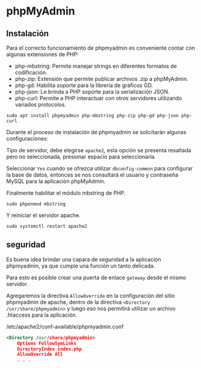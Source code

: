 # phpMyAdmin

## Instalación

Para el correcto funcionamiento de phpmyadmin es conveniente contar con algunas extensiones de PHP:

- php-mbstring: Permite manejar strings en diferentes formatos de codificación.
- php-zip: Extensión que permite publicar archivos .zip a phpMyAdmin.
- php-gd: Habilita soporte para la librería de gráficos GD.
- php-json: Le brinda a PHP soporte para la serialización JSON.
- php-curl: Permite a PHP interactuar con otros servidores utilizando variados protocolos.

`sudo apt install phpmyadmin php-mbstring php-zip php-gd php-json php-curl`

Durante el proceso de instalación de phpmyadmin se solicitarán algunas configuraciones:

Tipo de servidor, debe elegirse `apache2`, esta opción se presenta resaltada pero no seleccionada, presionar espacio para seleccionarla.

Seleccionar `Yes` cuando se ofrezca utilizar `dbconfig-common` para configurar la base de datos, entonces se nos consultará el usuario y contraseña MySQL para la aplicación phpMyAdmin.

Finalmente habilitar el módulo mbstring de PHP.

`sudo phpenmod mbstring`

Y reiniciar el servidor apache.

`sudo systemctl restart apache2`

## seguridad

Es buena idea brindar una capara de seguridad a la aplicación phpmyadmin, ya que cumple una función un tanto delicada.

Para esto es posible crear una puerta de enlace `gateway` desde el mismo servidor.

Agregaremos la directiva `AllowOverride` en la configuración del sitio phpmyadmin de apache, dentro de la directiva `<Directory /usr/share/phpmyadmin>` y luego eso nos permitirá utilizar un archivo .htaccess para la aplicación.

/etc/apache2/conf-available/phpmyadmin.conf

```xml
<Directory /usr/share/phpmyadmin>
    Options FollowSymLinks
    DirectoryIndex index.php
    AllowOverride All
    . . .
```
